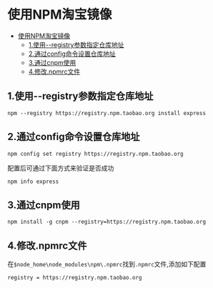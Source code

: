 # 使用NPM淘宝镜像

- [使用NPM淘宝镜像](#%E4%BD%BF%E7%94%A8npm%E6%B7%98%E5%AE%9D%E9%95%9C%E5%83%8F)
    - [1.使用--registry参数指定仓库地址](#1%E4%BD%BF%E7%94%A8--registry%E5%8F%82%E6%95%B0%E6%8C%87%E5%AE%9A%E4%BB%93%E5%BA%93%E5%9C%B0%E5%9D%80)
    - [2.通过config命令设置仓库地址](#2%E9%80%9A%E8%BF%87config%E5%91%BD%E4%BB%A4%E8%AE%BE%E7%BD%AE%E4%BB%93%E5%BA%93%E5%9C%B0%E5%9D%80)
    - [3.通过cnpm使用](#3%E9%80%9A%E8%BF%87cnpm%E4%BD%BF%E7%94%A8)
    - [4.修改.npmrc文件](#4%E4%BF%AE%E6%94%B9npmrc%E6%96%87%E4%BB%B6)

## 1.使用--registry参数指定仓库地址

```shell
npm --registry https://registry.npm.taobao.org install express
```

## 2.通过config命令设置仓库地址

```shell
npm config set registry https://registry.npm.taobao.org
```

配置后可通过下面方式来验证是否成功

```shell
npm info express
```

## 3.通过cnpm使用

```shell
npm install -g cnpm --registry=https://registry.npm.taobao.org
```

## 4.修改.npmrc文件

在`$node_home\node_modules\npm\.npmrc`找到`.npmrc`文件,添加如下配置

```file
registry = https://registry.npm.taobao.org
```
